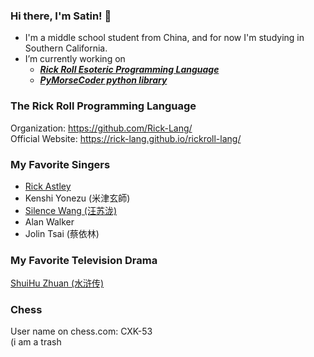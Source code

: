 ### Hi there, I'm Satin! 👋
- I'm a middle school student from China, and for now I'm studying in Southern California.
- I’m currently working on
  - _**[Rick Roll Esoteric Programming Language](https://github.com/Rick-Lang/rickroll-lang)**_
  - _**[PyMorseCoder python library](https://github.com/PyMorseCoder/MorseCoder)**_

### The Rick Roll Programming Language
Organization: https://github.com/Rick-Lang/
<br>
Official Website: https://rick-lang.github.io/rickroll-lang/

### My Favorite Singers
- [Rick Astley](https://www.youtube.com/watch?v=dQw4w9WgXcQ)
- Kenshi Yonezu (米津玄師)
- [Silence Wang (汪苏泷)](https://en.wikipedia.org/wiki/Silence_Wang)
- Alan Walker
- Jolin Tsai (蔡依林)

### My Favorite Television Drama
[ShuiHu Zhuan (水浒传)](https://www.bilibili.com/bangumi/play/ep327285)

### Chess
User name on chess.com: CXK-53
<br>
(i am a trash
